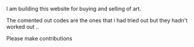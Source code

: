 I am building this website for buying and selling of art. 

The comented out codes are the ones that i had tried out but they hadn't worked out ..

Please make contributions

